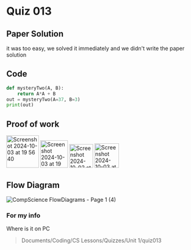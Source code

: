 # Quiz 013

## Paper Solution
it was too easy, we solved it immediately and we didn't write the paper solution

## Code
```.py
def mysteryTwo(A, B):
    return A*A + B
out = mysteryTwo(A=37, B=3)
print(out)
```

## Proof of work
<img width="85" alt="Screenshot 2024-10-03 at 19 56 40" src="https://github.com/user-attachments/assets/d55fafad-6cf0-460a-b261-82e181b77966">
<img width="72" alt="Screenshot 2024-10-03 at 19 57 06" src="https://github.com/user-attachments/assets/f80fe454-3835-4c9c-9041-3da0a52a0989">
<img width="62" alt="Screenshot 2024-10-03 at 19 57 40" src="https://github.com/user-attachments/assets/588a0738-8534-4067-9933-8616dbfba7a2">
<img width="64" alt="Screenshot 2024-10-03 at 19 58 28" src="https://github.com/user-attachments/assets/6374c887-0706-4f35-84e9-5b5c353933f4">

## Flow Diagram
![CompScience FlowDiagrams - Page 1 (4)](https://github.com/user-attachments/assets/04e7c87a-84e2-4c16-ada2-4f872e96da26)

### For my info
Where is it on PC
>Documents/Coding/CS Lessons/Quizzes/Unit 1/quiz013
